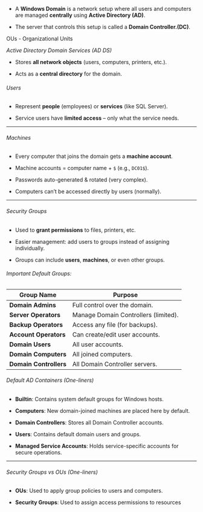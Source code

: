 
- A **Windows Domain** is a network setup where all users and computers are managed **centrally** using **Active Directory (AD)**.
    
- The server that controls this setup is called a **Domain Controller.(DC)**.

OUs - Organizational Units

*Active Directory Domain Services (AD DS)*

- Stores **all network objects** (users, computers, printers, etc.).
    
- Acts as a **central directory** for the domain.
###### Users

- Represent **people** (employees) or **services** (like SQL Server).
    
- Service users have **limited access** – only what the service needs.
    

---

###### Machines

- Every computer that joins the domain gets a **machine account**.
    
- Machine accounts = computer name + `$` (e.g., `DC01$`).
    
- Passwords auto-generated & rotated (very complex).
    
- Computers can’t be accessed directly by users (normally).
    

---

###### Security Groups

- Used to **grant permissions** to files, printers, etc.
    
- Easier management: add users to groups instead of assigning individually.
    
- Groups can include **users**, **machines**, or even other groups.
    

###### Important Default Groups:

|Group Name|Purpose|
|---|---|
|**Domain Admins**|Full control over the domain.|
|**Server Operators**|Manage Domain Controllers (limited).|
|**Backup Operators**|Access any file (for backups).|
|**Account Operators**|Can create/edit user accounts.|
|**Domain Users**|All user accounts.|
|**Domain Computers**|All joined computers.|
|**Domain Controllers**|All Domain Controller servers.|
###### Default AD Containers (One-liners)
- **Builtin**: Contains system default groups for Windows hosts.
    
- **Computers**: New domain-joined machines are placed here by default.
    
- **Domain Controllers**: Stores all Domain Controller accounts.
    
- **Users**: Contains default domain users and groups.
    
- **Managed Service Accounts**: Holds service-specific accounts for secure operations.
    

---

###### Security Groups vs OUs (One-liners)

- **OUs**: Used to apply group policies to users and computers.
    
- **Security Groups**: Used to assign access permissions to resources

